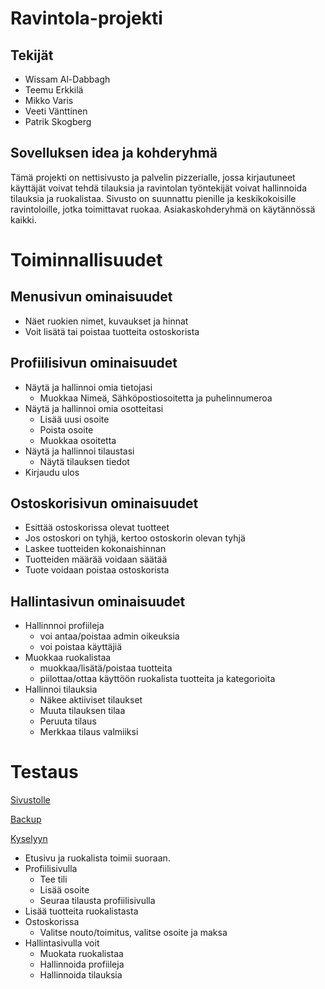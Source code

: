 # Ravintola-projekti

## Tekijät
- Wissam Al-Dabbagh
- Teemu Erkkilä
- Mikko Varis
- Veeti Vänttinen
- Patrik Skogberg

## Sovelluksen idea ja kohderyhmä

Tämä projekti on nettisivusto ja palvelin pizzerialle, jossa kirjautuneet käyttäjät voivat tehdä tilauksia ja ravintolan työntekijät voivat hallinnoida tilauksia ja ruokalistaa.
Sivusto on suunnattu pienille ja keskikokoisille ravintoloille, jotka toimittavat ruokaa. Asiakaskohderyhmä on käytännössä kaikki. 


# Toiminnallisuudet

## Menusivun ominaisuudet

- Näet ruokien nimet, kuvaukset ja hinnat
- Voit lisätä tai poistaa tuotteita ostoskorista


## Profiilisivun ominaisuudet

- Näytä ja hallinnoi omia tietojasi
  - Muokkaa Nimeä, Sähköpostiosoitetta ja puhelinnumeroa
- Näytä ja hallinnoi omia osotteitasi
  - Lisää uusi osoite
  - Poista osoite
  - Muokkaa osoitetta
- Näytä ja hallinnoi tilaustasi
  - Näytä tilauksen tiedot
- Kirjaudu ulos

## Ostoskorisivun ominaisuudet

- Esittää ostoskorissa olevat tuotteet
- Jos ostoskori on tyhjä, kertoo ostoskorin olevan tyhjä
- Laskee tuotteiden kokonaishinnan
- Tuotteiden määrää voidaan säätää
- Tuote voidaan poistaa ostoskorista

## Hallintasivun ominaisuudet

- Hallinnnoi profiileja
  - voi antaa/poistaa admin oikeuksia
  - voi poistaa käyttäjiä
- Muokkaa ruokalistaa
  - muokkaa/lisätä/poistaa tuotteita
  - piilottaa/ottaa käyttöön ruokalista tuotteita ja kategorioita
- Hallinnoi tilauksia
  - Näkee aktiiviset tilaukset
  - Muuta tilauksen tilaa
  - Peruuta tilaus
  - Merkkaa tilaus valmiiksi


# Testaus

[Sivustolle]([https://ravintolaprojekti-nypa.onrender.com/)

[Backup](https://users.metropolia.fi/~teemuerk/WebSovellusKehitys25k/GroupProject/)

[Kyselyyn](https://docs.google.com/forms/d/e/1FAIpQLSdGwJ_r3ivl5jYLFoREXkm94evnjhNV5--gl4OqEmXgtLreNQ/viewform?usp=header)

- Etusivu ja ruokalista toimii suoraan.
- Profiilisivulla
  - Tee tili
  - Lisää osoite
  - Seuraa tilausta profiilisivulla
- Lisää tuotteita ruokalistasta
- Ostoskorissa 
  - Valitse nouto/toimitus, valitse osoite ja maksa
- Hallintasivulla voit
  - Muokata ruokalistaa
  - Hallinnoida profiileja
  - Hallinnoida tilauksia
